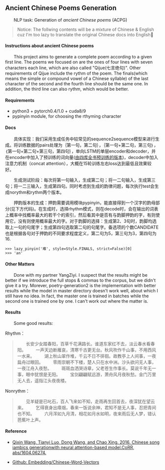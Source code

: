 ## Ancient Chinese Poems Generation

&emsp;&emsp;NLP task: Generation of *ancient Chinese poems* (ACPG) 

> Notice: The follwing contents will be a mixture of Chinese & English cuz I'm too lazy to translate the original Chinese docs into English:man:

#### Instructions about ancient Chinese poems

&emsp;&emsp;This project aims to generate a complete poem according to a given first line. The poems we focused on are the ones of four lines with seven characters each line, which are also called "Qijue(七言绝句)". Other requirements of Qijue include the rythm of the poem. The finals(which means the simple or compound vowel of a Chinese syllable) of the last character of the second and the fourth line should be the same one. In addition, the third line can also rythm, which would be better.

#### Requirements

* python3 + pytorch0.4/1.0 + cuda8/9
* pypinyin module, for choosing the rthyming character

#### Docs

&emsp;&emsp;具体实现：我们采用生成任务中较常见的sequence2sequence模型来进行生成。将训练数据的pairs处理为｛第一句，第二句｝，｛第一句+第二句，第三句｝，｛第一句+第二句+第三句，第四句｝，单向LSTM的单层encoder和decoder，并在encoder中加入了预训练的词向量([由四库全书预训练的版本](https://github.com/Embedding/Chinese-Word-Vectors#various-domains))，decoder中加入注意力机制（concat attention），大概在15轮训练左右loss达到最低且效果较好。

&emsp;&emsp;生成测试阶段：每次将第一句输入，生成第二句；将一二句输入，生成第三句；将一二三输入，生成第四句。同时考虑到生成的韵律问题，每次执行test会生成norythm和rythm两个版本。

&emsp;&emsp;押韵版本的生成：押韵需要调用模块pypinyin，能直接得到一个汉字的韵母部分(见下方代码)。在生成时，选择rhythm模式，则在decode时，会在输出的词表上概率中找概率最大的若干个的索引，然后看其中是否有与韵脚押韵的字，有则使用它，没有则使用概率最大的字。对于韵脚的选择：生成第2、3句时，韵脚均选取上一句的句尾字；生成第四句选取第二句的句尾字。备选项的个数CANDIDATE也是根据各句对于押韵的不同要求程度定义，第二句为5，第三句为3，第四句为16.
```
>>> lazy_pinyin('难', style=Style.FINALS, strict=False)[0]
>>> 'an'
```
#### Other Matters

&emsp;&emsp;Done with my partner YangZiyi. I suspect that the results might be better if we introduce the full stops & commas to the corpus, but we didn't give it a try. Morever, poetry-generation2 is the implementation with better results while the model in master directory doesn't work well, about which I still have no idea. In fact, the master one is trained in batches while the second one is trained one by one. I can't work out where the matter is.

#### Results

&emsp;&emsp;Some good results:

Rhythm：

>&emsp;&emsp;长安少女踏春阳，百草千花满路长。谁道东家红不去，淡云春水看春阳。
>&emsp;&emsp;一声天边断雁哀，清寒千古更无台。秋风吹作千山事，不用西风一水来。
>&emsp;&emsp;湖上秋山翠作堆，千云不日不徘徊。故教亭上人间事，一夜扁舟过眼回。
>&emsp;&emsp;零雨崇朝不下楼，楚人只在水中洲。沙头欲问无人事，一夜江舟入夜愁。
>&emsp;&emsp;斑斑血洒哭诗章，父老苍生作事长。莫说千年无一事，眼中犹恨是无阳。
>&emsp;&emsp;宝剑翩翩赋远游，萧舟风月夜秋愁。金门万里无人去，遥指江头夜夜楼。

Nonrythm：

>&emsp;&emsp;见羊疑是已叱石，百人飞来如不知，走雨再生回首去，夜深犹在望云来。
>&emsp;&emsp;乞得衰身出瘴烟，春来一饭说余神，君知不是无人事，忍把青间也不知。
>&emsp;&emsp;六月浑如九月清，相花如月水如明，夜来雨后无人梦，错认芭蕉叶上声。

#### Reference

* [Qixin Wang, Tianyi Luo, Dong Wang, and Chao Xing. 2016. Chinese song iambics generationwith neural attention-based model.CoRR, abs/1604.06274.](https://www.researchgate.net/publication/301878077_Chinese_Song_Iambics_Generation_with_Neural_Attention-based_Model)

* [Github: Embedding/Chinese-Word-Vectors](https://github.com/Embedding/Chinese-Word-Vectors)